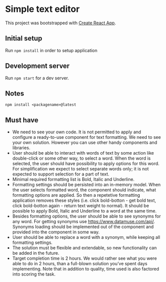 # Simple text editor

This project was bootstrapped with [Create React App](https://github.com/facebookincubator/create-react-app).

## Initial setup

Run `npm install` in order to setup application

## Development server

Run `npm start` for a dev server.

## Notes

```
npm install <packagename>@latest
```

## Must have

- We need to see your own code. It is not permitted to apply and configure a ready-to-use component for text formatting. We need to see your own solution. However you can use other handy components and libraries.
- User should be able to interact with words of text by some action like double-click or some other way, to select a word. When the word is selected, the user should have possibility to apply options for this word. For simplification we expect to select separate words only; it is not expected to support selection for a part of text.
- Minimal required formatting list is Bold, Italic and Underline.
- Formatting settings should be persisted into an in-memory model. When the user selects formatted word, the component should indicate, what formatting options are applied. So then a repetetive formatting application removes these styles (i.e. click bold-botton - get bold text, click bold-botton again - return text weight to normal). It should be possible to apply Bold, Italic and Underline to a word at the same time.
- Besides formatting options, the user should be able to see synonyms for any word. For getting synonyms use https://www.datamuse.com/api/. Synonyms loading should be implemented out of the component and provided into the component in some way.
- User should be able to replace a word with a synonym, while keeping all formatting settings.
- The solution must be flexible and extendable, so new functionality can be added in the future.
- Target completion time is 2 hours. We would rather see what you were able to do in 2 hours, than a full-blown solution you’ve spent days implementing. Note that in addition to quality, time used is also factored into scoring the task.
